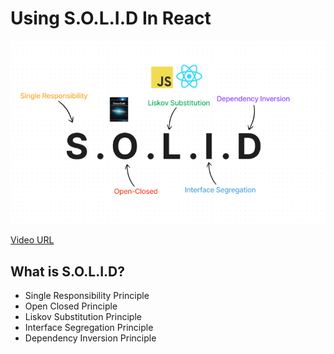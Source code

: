 # Using S.O.L.I.D In React

![Image](images/solid-principles.png)

[Video URL](https://www.youtube.com/watch?v=MSq_DCRxOxw)

## What is S.O.L.I.D?

- Single Responsibility Principle
- Open Closed Principle
- Liskov Substitution Principle
- Interface Segregation Principle
- Dependency Inversion Principle
